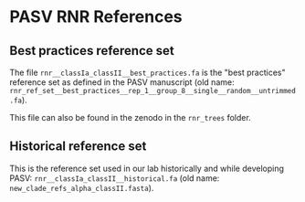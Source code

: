 # PASV RNR References

## Best practices reference set

The file `rnr__classIa_classII__best_practices.fa` is the "best practices" reference set as defined in the PASV manuscript (old name: `rnr_ref_set__best_practices__rep_1__group_8__single__random__untrimmed.fa`).

This file can also be found in the zenodo in the `rnr_trees` folder.


## Historical reference set

This is the reference set used in our lab historically and while developing PASV:  `rnr__classIa_classII__historical.fa` (old name: `new_clade_refs_alpha_classII.fasta`).